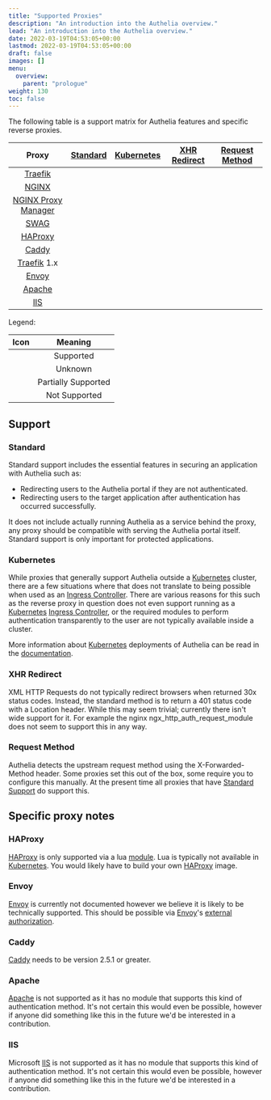 ```yaml
---
title: "Supported Proxies"
description: "An introduction into the Authelia overview."
lead: "An introduction into the Authelia overview."
date: 2022-03-19T04:53:05+00:00
lastmod: 2022-03-19T04:53:05+00:00
draft: false
images: []
menu:
  overview:
    parent: "prologue"
weight: 130
toc: false
---
```


The following table is a support matrix for Authelia features and specific reverse proxies.

|         Proxy         |                                 [Standard](#standard)                                 |                              [Kubernetes](#kubernetes)                               |    [XHR Redirect](#xhr-redirect)     |  [Request Method](#request-method)   |
|:---------------------:|:-------------------------------------------------------------------------------------:|:------------------------------------------------------------------------------------:|:------------------------------------:|:------------------------------------:|
|       [Traefik]       |       [<i class="icon-support-full"></i>](../../integration/proxies/traefik.md)       | [<i class="icon-support-full"></i>](../../integration/kubernetes/traefik-ingress.md) |  <i class="icon-support-full"></i>   |  <i class="icon-support-full"></i>   |
|        [NGINX]        |        [<i class="icon-support-full"></i>](../../integration/proxies/nginx.md)        |  [<i class="icon-support-full"></i>](../../integration/kubernetes/nginx-ingress.md)  |  <i class="icon-support-none"></i>   |  <i class="icon-support-full"></i>   |
| [NGINX Proxy Manager] | [<i class="icon-support-full"></i>](../../integration/proxies/nginx-proxy-manager.md) |                         <i class="icon-support-unknown"></i>                         |  <i class="icon-support-none"></i>   |  <i class="icon-support-full"></i>   |
|        [SWAG]         |        [<i class="icon-support-full"></i>](../../integration/proxies/swag.md)         |                         <i class="icon-support-unknown"></i>                         |  <i class="icon-support-none"></i>   |  <i class="icon-support-full"></i>   |
|       [HAProxy]       |       [<i class="icon-support-full"></i>](../../integration/proxies/haproxy.md)       |                         <i class="icon-support-unknown"></i>                         | <i class="icon-support-unknown"></i> |  <i class="icon-support-full"></i>   |
|        [Caddy]        |        [<i class="icon-support-full"></i>](../../integration/proxies/caddy.md)        |                         <i class="icon-support-unknown"></i>                         |  <i class="icon-support-full"></i>   |  <i class="icon-support-full"></i>   |
|     [Traefik] 1.x     |      [<i class="icon-support-full"></i>](../../integration/proxies/traefikv1.md)      |                         <i class="icon-support-unknown"></i>                         |  <i class="icon-support-full"></i>   |  <i class="icon-support-full"></i>   |
|        [Envoy]        |      [<i class="icon-support-unknown"></i>](../../integration/proxies/envoy.md)       |                         <i class="icon-support-unknown"></i>                         | <i class="icon-support-unknown"></i> | <i class="icon-support-unknown"></i> |
|       [Apache]        |           [<i class="icon-support-none" alt="Not Supported"></i>](#apache)            |                          <i class="icon-support-none"></i>                           |  <i class="icon-support-none"></i>   |  <i class="icon-support-none"></i>   |
|         [IIS]         |                       [<i class="icon-support-none"></i>](#iis)                       |                          <i class="icon-support-none"></i>                           |  <i class="icon-support-none"></i>   |  <i class="icon-support-none"></i>   |

Legend:

|                 Icon                 |       Meaning       |
|:------------------------------------:|:-------------------:|
|  <i class="icon-support-full"></i>   |      Supported      |
| <i class="icon-support-unknown"></i> |       Unknown       |
| <i class="icon-support-partial"></i> | Partially Supported |
|  <i class="icon-support-none"></i>   |    Not Supported    |

## Support

### Standard

Standard support includes the essential features in securing an application with Authelia such as:

- Redirecting users to the Authelia portal if they are not authenticated.
- Redirecting users to the target application after authentication has occurred successfully.

It does not include actually running Authelia as a service behind the proxy, any proxy should be compatible with serving
the Authelia portal itself. Standard support is only important for protected applications.

### Kubernetes

While proxies that generally support Authelia outside a [Kubernetes] cluster, there are a few situations where that does
not translate to being possible when used as an [Ingress Controller]. There are various reasons for this such as the
reverse proxy in question does not even support running as a [Kubernetes] [Ingress Controller], or the required modules
to perform authentication transparently to the user are not typically available inside a cluster.

More information about [Kubernetes] deployments of Authelia can be read in the
[documentation](../../integration/kubernetes/introduction.md).

### XHR Redirect

XML HTTP Requests do not typically redirect browsers when returned 30x status codes. Instead, the standard method is to
return a 401 status code with a Location header. While this may seem trivial; currently there isn't wide support for it.
For example the nginx ngx_http_auth_request_module does not seem to support this in any way.

### Request Method

Authelia detects the upstream request method using the X-Forwarded-Method header. Some proxies set this out of the box,
some require you to configure this manually. At the present time all proxies that have
[Standard Support](#standard-support) do support this.

## Specific proxy notes

### HAProxy

[HAProxy] is only supported via a lua [module](https://github.com/haproxytech/haproxy-lua-http). Lua is typically not
available in [Kubernetes]. You would likely have to build your own [HAProxy] image.

### Envoy

[Envoy] is currently not documented however we believe it is likely to be technically supported. This should be possible
via [Envoy]'s [external authorization](https://www.envoyproxy.io/docs/envoy/latest/api-v3/extensions/filters/http/ext_authz/v3/ext_authz.proto.html#extensions-filters-http-ext-authz-v3-extauthz).

### Caddy

[Caddy] needs to be version 2.5.1 or greater.

### Apache

[Apache] is not supported as it has no module that supports this kind of authentication method. It's not certain this
would even be possible, however if anyone did something like this in the future we'd be interested in a contribution.

### IIS

Microsoft [IIS] is not supported as it has no module that supports this kind of authentication method. It's not certain
this would even be possible, however if anyone did something like this in the future we'd be interested in a
contribution.

[NGINX]: https://www.nginx.com/
[NGINX Proxy Manager]: https://nginxproxymanager.com/
[SWAG]: https://docs.linuxserver.io/general/swag
[Traefik]: https://traefik.io/
[Caddy]: https://caddyserver.com/
[HAProxy]: https://www.haproxy.com/
[Envoy]: https://www.envoyproxy.io/
[Caddy]: https://caddyserver.com/
[Apache]: https://httpd.apache.org/
[IIS]: https://www.iis.net/
[Kubernetes]: https://kubernetes.io/
[Ingress Controller]: https://kubernetes.io/docs/concepts/services-networking/ingress-controllers/
